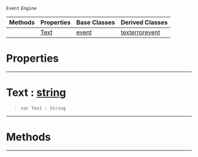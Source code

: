  `Event` `Engine`



|Methods|Properties|Base Classes|Derived Classes|
|---|---|---|---|
| |[ Text](https://github.com/ZilchEngine/ZilchDocs/blob/master/code_reference/class_reference/textevent.markdown#text-zilch-engine-documen)|[event](https://github.com/ZilchEngine/ZilchDocs/blob/master/code_reference/class_reference/event.markdown)|[texterrorevent](https://github.com/ZilchEngine/ZilchDocs/blob/master/code_reference/class_reference/texterrorevent.markdown)|


 #  Properties


---  
 #  Text : [string](https://github.com/ZilchEngine/ZilchDocs/blob/master/code_reference/nada_base_types/string.markdown)

> 
> ``` lang=cpp, name=Nada
> var Text : String


---  
 #  Methods


---  
 

 